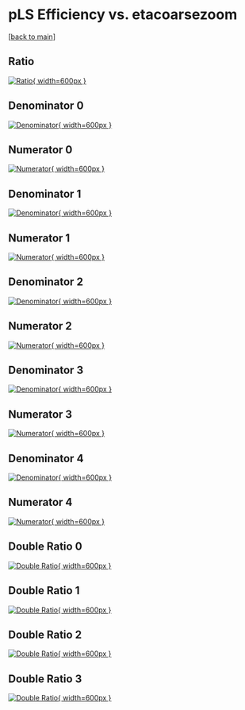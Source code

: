 # pLS Efficiency vs. etacoarsezoom

[[back to main](./)]



## Ratio

[![Ratio](../mtv/var/pLS_xtr_321_1_eff_etacoarsezoom.png){ width=600px }](../mtv/var/pLS_xtr_321_1_eff_etacoarsezoom.pdf)

## Denominator 0

[![Denominator](../mtv/den/pLS_xtr_321_1_eff_etacoarsezoom_den0.png){ width=600px }](../mtv/den/pLS_xtr_321_1_eff_etacoarsezoom_den0.pdf)

## Numerator 0

[![Numerator](../mtv/num/pLS_xtr_321_1_eff_etacoarsezoom_num0.png){ width=600px }](../mtv/num/pLS_xtr_321_1_eff_etacoarsezoom_num0.pdf)

## Denominator 1

[![Denominator](../mtv/den/pLS_xtr_321_1_eff_etacoarsezoom_den1.png){ width=600px }](../mtv/den/pLS_xtr_321_1_eff_etacoarsezoom_den1.pdf)

## Numerator 1

[![Numerator](../mtv/num/pLS_xtr_321_1_eff_etacoarsezoom_num1.png){ width=600px }](../mtv/num/pLS_xtr_321_1_eff_etacoarsezoom_num1.pdf)

## Denominator 2

[![Denominator](../mtv/den/pLS_xtr_321_1_eff_etacoarsezoom_den2.png){ width=600px }](../mtv/den/pLS_xtr_321_1_eff_etacoarsezoom_den2.pdf)

## Numerator 2

[![Numerator](../mtv/num/pLS_xtr_321_1_eff_etacoarsezoom_num2.png){ width=600px }](../mtv/num/pLS_xtr_321_1_eff_etacoarsezoom_num2.pdf)

## Denominator 3

[![Denominator](../mtv/den/pLS_xtr_321_1_eff_etacoarsezoom_den3.png){ width=600px }](../mtv/den/pLS_xtr_321_1_eff_etacoarsezoom_den3.pdf)

## Numerator 3

[![Numerator](../mtv/num/pLS_xtr_321_1_eff_etacoarsezoom_num3.png){ width=600px }](../mtv/num/pLS_xtr_321_1_eff_etacoarsezoom_num3.pdf)

## Denominator 4

[![Denominator](../mtv/den/pLS_xtr_321_1_eff_etacoarsezoom_den4.png){ width=600px }](../mtv/den/pLS_xtr_321_1_eff_etacoarsezoom_den4.pdf)

## Numerator 4

[![Numerator](../mtv/num/pLS_xtr_321_1_eff_etacoarsezoom_num4.png){ width=600px }](../mtv/num/pLS_xtr_321_1_eff_etacoarsezoom_num4.pdf)

## Double Ratio 0

[![Double Ratio](../mtv/ratio/pLS_xtr_321_1_eff_etacoarsezoom_ratio0.png){ width=600px }](../mtv/ratio/pLS_xtr_321_1_eff_etacoarsezoom_ratio0.pdf)

## Double Ratio 1

[![Double Ratio](../mtv/ratio/pLS_xtr_321_1_eff_etacoarsezoom_ratio1.png){ width=600px }](../mtv/ratio/pLS_xtr_321_1_eff_etacoarsezoom_ratio1.pdf)

## Double Ratio 2

[![Double Ratio](../mtv/ratio/pLS_xtr_321_1_eff_etacoarsezoom_ratio2.png){ width=600px }](../mtv/ratio/pLS_xtr_321_1_eff_etacoarsezoom_ratio2.pdf)

## Double Ratio 3

[![Double Ratio](../mtv/ratio/pLS_xtr_321_1_eff_etacoarsezoom_ratio3.png){ width=600px }](../mtv/ratio/pLS_xtr_321_1_eff_etacoarsezoom_ratio3.pdf)

